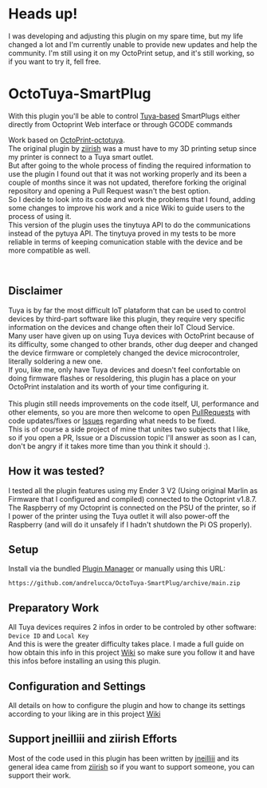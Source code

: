 # Heads up!<br>
I was developing and adjusting this plugin on my spare time, but my life changed a lot and I'm currently unable to provide new updates and help the community. 
I'm still using it on my OctoPrint setup, and it's still working, so if you want to try it, fell free.

# OctoTuya-SmartPlug
With this plugin you'll be able to control [Tuya-based](https://en.tuya.com/) SmartPlugs either directly from Octoprint Web interface or through GCODE commands<br>

Work based on [OctoPrint-octotuya](https://github.com/ziirish/OctoPrint-octotuya). <br>
The original plugin by [ziirish](https://github.com/ziirish) was a must have to my 3D printing setup since my printer is connect to a Tuya smart outlet.<br>
But after going to the whole process of finding the required information to use the plugin I found out that it was not working properly and its been a couple of months since it was not updated, therefore forking the original repository and opening a Pull Request wasn't the best option.<br>
So I decide to look into its code and work the problems that I found, adding some changes to improve his work and a nice Wiki to guide users to the process of using it.<br>
This version of the plugin uses the tinytuya API to do the communications instead of the pytuya API. The tinytuya proved in my tests to be more reliable in terms of keeping comunication stable with the device and be more compatible as well.

<br>

## Disclaimer

Tuya is by far the most difficult IoT plataform that can be used to control devices by third-part software like this plugin, they require very specific information on the devices and change often their IoT Cloud Service.<br>
Many user have given up on using Tuya devices with OctoPrint because of its difficulty, some changed to other brands, other dug deeper and changed the device firmware or completely changed the device microcontroler, literally soldering a new one.<br>
If you, like me, only have Tuya devices and doesn't feel confortable on doing firmware flashes or resoldering, this plugin has a place on your OctoPrint instalation and its worth of your time configuring it. <br><br>
This plugin still needs improvements on the code itself, UI, performance and other elements, so you are more then welcome to open [PullRequests](https://github.com/andrelucca/OctoTuya-SmartPlug/pulls) with code updates/fixes or [Issues](https://github.com/andrelucca/OctoTuya-SmartPlug/issues) regarding what needs to be fixed. <br>
This is of course a side project of mine that unites two subjects that I like, so if you open a PR, Issue or a Discussion topic I'll answer as soon as I can, don't be angry if it takes more time than you think it should :). 

## How it was tested?

I tested all the plugin features using my Ender 3 V2 (Using original Marlin as Firmware that I configured and compiled) connected to the Octoprint v1.8.7. The Raspberry of my Octoprint is connected on the PSU of the printer, so if I power of the printer using the Tuya outlet it will also power-off the Raspberry (and will do it unsafely if I hadn't shutdown the Pi OS properly).

## Setup

Install via the bundled [Plugin Manager](https://github.com/foosel/OctoPrint/wiki/Plugin:-Plugin-Manager)
or manually using this URL:

    https://github.com/andrelucca/OctoTuya-SmartPlug/archive/main.zip

## Preparatory Work

All Tuya devices requires 2 infos in order to be controled by other software: `Device ID` and `Local Key`<br>
And this is were the greater difficulty takes place. I made a full guide on how obtain this info in this project [Wiki](https://github.com/andrelucca/OctoTuya-SmartPlug/wiki) so make sure you follow it and have this infos before installing an using this plugin.

## Configuration and Settings

All details on how to configure the plugin and how to change its settings according to your liking are in this project [Wiki](https://github.com/andrelucca/OctoTuya-SmartPlug/wiki)

## Support jneilliii and ziirish Efforts
Most of the code used in this plugin has been written by
[jneilliii](https://github.com/jneilliii) and its general idea came from [ziirish](https://github.com/ziirish) so if you want to support someone,
you can support their work.
